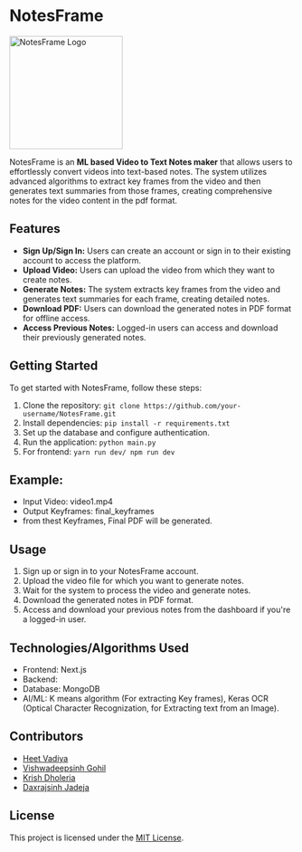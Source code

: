 # NotesFrame

<img src="https://github.com/heetvadiya/NotesFrame/assets/107194145/6e3265af-449d-4c98-8975-2dd9dfb283d6" alt="NotesFrame Logo" width="200">

NotesFrame is an **ML based Video to Text Notes maker** that allows users to effortlessly convert videos into text-based notes. The system utilizes advanced algorithms to extract key frames from the video and then generates text summaries from those frames, creating comprehensive notes for the video content in the pdf format.

## Features

- **Sign Up/Sign In:** Users can create an account or sign in to their existing account to access the platform.
- **Upload Video:** Users can upload the video from which they want to create notes.
- **Generate Notes:** The system extracts key frames from the video and generates text summaries for each frame, creating detailed notes.
- **Download PDF:** Users can download the generated notes in PDF format for offline access.
- **Access Previous Notes:** Logged-in users can access and download their previously generated notes.

## Getting Started

To get started with NotesFrame, follow these steps:

1. Clone the repository: `git clone https://github.com/your-username/NotesFrame.git`
2. Install dependencies: `pip install -r requirements.txt`
3. Set up the database and configure authentication.
4. Run the application: `python main.py`
5. For frontend: `yarn run dev/ npm run dev`
   
## Example:
- Input Video: video1.mp4
- Output Keyframes: final_keyframes
- from thest Keyframes, Final PDF will be generated.

## Usage

1. Sign up or sign in to your NotesFrame account.
2. Upload the video file for which you want to generate notes.
3. Wait for the system to process the video and generate notes.
4. Download the generated notes in PDF format.
5. Access and download your previous notes from the dashboard if you're a logged-in user.

## Technologies/Algorithms Used

- Frontend: Next.js
- Backend: 
- Database: MongoDB
- AI/ML: K means algorithm (For extracting Key frames), Keras OCR (Optical Character Recognization, for Extracting text from an Image).

## Contributors
- [Heet Vadiya](https://github.com/heetvadiya)
- [Vishwadeepsinh Gohil](https://github.com/vishwadeep17)
- [Krish Dholeria](https://github.com/krishdholeria)
- [Daxrajsinh Jadeja](https://github.com/daxrajsinh)
  
## License

This project is licensed under the [MIT License](LICENSE).
